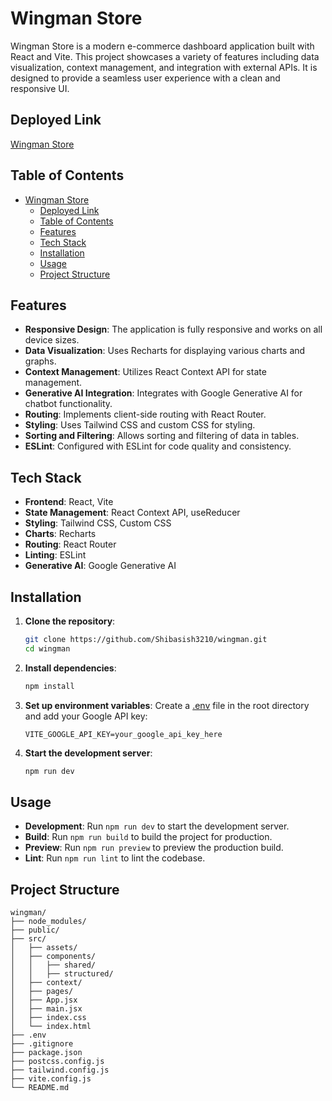 # Wingman Store

Wingman Store is a modern e-commerce dashboard application built with React and Vite. This project showcases a variety of features including data visualization, context management, and integration with external APIs. It is designed to provide a seamless user experience with a clean and responsive UI.

## Deployed Link

[Wingman Store](https://wingman-jet.vercel.app/)

## Table of Contents

-   [Wingman Store](#wingman-store)
    -   [Deployed Link](#deployed-link)
    -   [Table of Contents](#table-of-contents)
    -   [Features](#features)
    -   [Tech Stack](#tech-stack)
    -   [Installation](#installation)
    -   [Usage](#usage)
    -   [Project Structure](#project-structure)

## Features

-   **Responsive Design**: The application is fully responsive and works on all device sizes.
-   **Data Visualization**: Uses Recharts for displaying various charts and graphs.
-   **Context Management**: Utilizes React Context API for state management.
-   **Generative AI Integration**: Integrates with Google Generative AI for chatbot functionality.
-   **Routing**: Implements client-side routing with React Router.
-   **Styling**: Uses Tailwind CSS and custom CSS for styling.
-   **Sorting and Filtering**: Allows sorting and filtering of data in tables.
-   **ESLint**: Configured with ESLint for code quality and consistency.

## Tech Stack

-   **Frontend**: React, Vite
-   **State Management**: React Context API, useReducer
-   **Styling**: Tailwind CSS, Custom CSS
-   **Charts**: Recharts
-   **Routing**: React Router
-   **Linting**: ESLint
-   **Generative AI**: Google Generative AI

## Installation

1. **Clone the repository**:

    ```bash
    git clone https://github.com/Shibasish3210/wingman.git
    cd wingman
    ```

2. **Install dependencies**:

    ```bash
    npm install
    ```

3. **Set up environment variables**:
   Create a [.env](http://_vscodecontentref_/1) file in the root directory and add your Google API key:

    ```env
    VITE_GOOGLE_API_KEY=your_google_api_key_here
    ```

4. **Start the development server**:
    ```bash
    npm run dev
    ```

## Usage

-   **Development**: Run `npm run dev` to start the development server.
-   **Build**: Run `npm run build` to build the project for production.
-   **Preview**: Run `npm run preview` to preview the production build.
-   **Lint**: Run `npm run lint` to lint the codebase.

## Project Structure

```plaintext
wingman/
├── node_modules/
├── public/
├── src/
│   ├── assets/
│   ├── components/
│   │   ├── shared/
│   │   ├── structured/
│   ├── context/
│   ├── pages/
│   ├── App.jsx
│   ├── main.jsx
│   ├── index.css
│   └── index.html
├── .env
├── .gitignore
├── package.json
├── postcss.config.js
├── tailwind.config.js
├── vite.config.js
└── README.md
```
